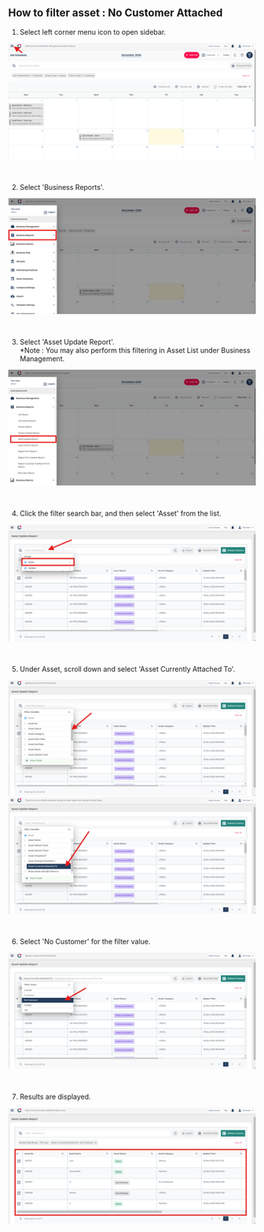 ## How to filter asset : No Customer Attached

1. Select left corner menu icon to open sidebar. <br>
<p align="center">
         <img src="img2/Asset_Filter_No_Customer_Step_1.png" alt="How to filter asset : No Customer Attached">
</p><br>

2. Select 'Business Reports'. <br>
<p align="center">
         <img src="img2/Asset_Filter_No_Customer_Step_2.png" alt="How to filter asset : No Customer Attached">
</p><br>

3. Select 'Asset Update Report'. <br>
*Note : You may also perform this filtering in Asset List under Business Management.<br>
<p align="center">
         <img src="img2/Asset_Filter_No_Customer_Step_3.png" alt="How to filter asset : No Customer Attached">
</p><br>

4. Click the filter search bar, and then select 'Asset' from the list. <br>
<p align="center">
         <img src="img2/Asset_Filter_No_Customer_Step_4.png" alt="How to filter asset : No Customer Attached">
</p><br>

5. Under Asset, scroll down and select 'Asset Currently Attached To'. <br>
<p align="center">
         <img src="img2/Asset_Filter_No_Customer_Step_5.png" alt="How to filter asset : No Customer Attached">
         <img src="img2/Asset_Filter_No_Customer_Step_6.png" alt="How to filter asset : No Customer Attached">
</p><br>

6. Select 'No Customer' for the filter value. <br>
<p align="center">
         <img src="img2/Asset_Filter_No_Customer_Step_7.png" alt="How to filter asset : No Customer Attached">
</p><br>

7. Results are displayed. <br>
<p align="center">
         <img src="img2/Asset_Filter_No_Customer_Step_8.png" alt="How to filter asset : No Customer Attached">
</p><br>
